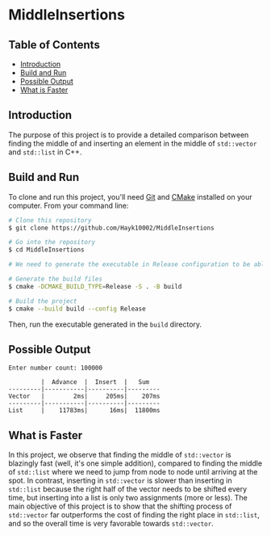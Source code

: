 # MiddleInsertions

## Table of Contents
- [Introduction](#introduction)
- [Build and Run](#build-and-run)
- [Possible Output](#possible-output)
- [What is Faster](#what-is-faster)

## Introduction
The purpose of this project is to provide a detailed comparison between finding the middle of and inserting an element in the middle of `std::vector` and `std::list` in C++.

## Build and Run
To clone and run this project, you'll need [Git](https://git-scm.com) and [CMake](https://cmake.org/) installed on your computer. From your command line:

```bash
# Clone this repository
$ git clone https://github.com/Hayk10002/MiddleInsertions

# Go into the repository
$ cd MiddleInsertions

# We need to generate the executable in Release configuration to be able to observe the time difference between std::list and std::vector

# Generate the build files
$ cmake -DCMAKE_BUILD_TYPE=Release -S . -B build

# Build the project
$ cmake --build build --config Release
```

Then, run the executable generated in the `build` directory.

## Possible Output

```
Enter number count: 100000 

         |  Advance  |  Insert  |   Sum   
---------|-----------|----------|---------
Vector   |        2ms|     205ms|    207ms
---------|-----------|----------|---------
List     |    11783ms|      16ms|  11800ms
```

## What is Faster
In this project, we observe that finding the middle of `std::vector` is blazingly fast (well, it's one simple addition), compared to finding the middle of `std::list` where we need to jump from node to node until arriving at the spot. In contrast, inserting in `std::vector` is slower than inserting in `std::list` because the right half of the vector needs to be shifted every time, but inserting into a list is only two assignments (more or less). The main objective of this project is to show that the shifting process of `std::vector` far outperforms the cost of finding the right place in `std::list`, and so the overall time is very favorable towards `std::vector`.

